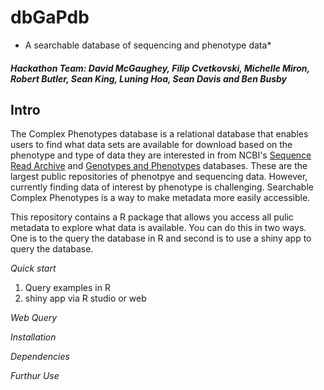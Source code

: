 # dbGaPdb
* A searchable database of sequencing and phenotype data*
##### Hackathon Team: David McGaughey, Filip Cvetkovski, Michelle Miron, Robert Butler, Sean King, Luning Hoa, Sean Davis and Ben Busby

## Intro
The Complex Phenotypes database is a relational database that enables users to find what data sets are available for download based on the phenotype and type of data they are interested in from NCBI's [Sequence Read Archive](https:/www.ncbi.nlm.nih.gov/sra) and [Genotypes and Phenotypes](https/www.ncbi.nlm.nih.gov/gap) databases. These are the largest public repositories of phenotpye and sequencing data. However, currently finding data of interest by phenotype is challenging. Searchable Complex Phenotypes is a way to make metadata more easily accessible. 

This repository contains a R package that allows you access all pulic metadata to explore what data is available. You can do this in two ways. One is to the query the database in R and second is to use a shiny app to query the database. 

*Quick start*
  1. Query examples in R
  2. shiny app via R studio or web

*Web Query*

*Installation*

*Dependencies*
 
*Furthur Use*
